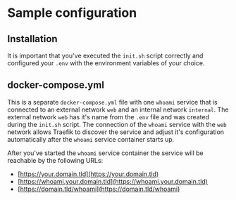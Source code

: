 # Sample configuration

## Installation

It is important that you've executed the `init.sh` script correctly and configured your `.env` with the environment variables of your choice.

## docker-compose.yml

This is a separate `docker-compose.yml` file with one `whoami` service that is connected to an external network `web` and an internal network `internal`. The external network `web` has it's name from the `.env` file and was created during the `init.sh` script. The connection of the `whoami` service with the `web` network allows Traefik to discover the service and adjust it's configuration automatically after the `whoami` service container starts up.

After you've started the `whoami` service container the service will be reachable by the following URLs:

* [https://your.domain.tld](https://your.domain.tld)
* [https://whoami.your.domain.tld](https://whoami.your.domain.tld)
* [https://domain.tld/whoami](https://domain.tld/whoami)
